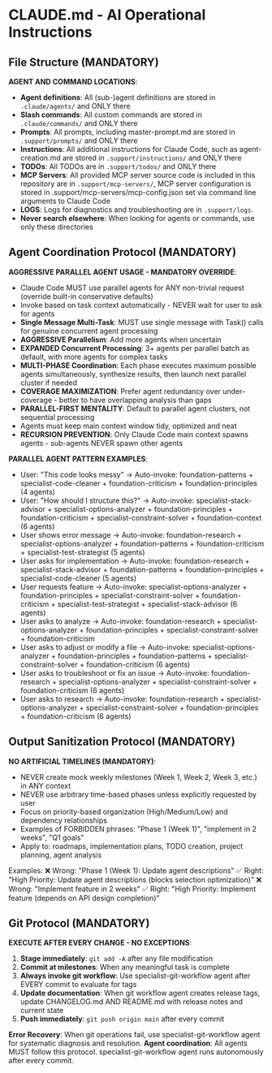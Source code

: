 # CLAUDE.md - AI Operational Instructions

## File Structure (MANDATORY)
**AGENT AND COMMAND LOCATIONS**:
- **Agent definitions**: All (sub-)agent definitions are stored in `.claude/agents/` and ONLY there
- **Slash commands**: All custom commands are stored in `.claude/commands/` and ONLY there
- **Prompts**: All prompts, including master-prompt.md are stored in `.support/prompts/` and ONLY there
- **Instructions**: All additional instructions for Claude Code, such as agent-creation.md are stored in `.support/instructions/` and ONLY there
- **TODOs**: All TODOs are in `.support/todos/` and ONLY there
- **MCP Servers**: All provided MCP server source code is included in this repository are in `.support/mcp-servers/`,
MCP server configuration is stored in .support/mcp-servers/mcp-config.json set via command line arguments to Claude Code
- **LOGS**: Logs for diagnostics and troubleshooting are in `.support/logs`.
- **Never search elsewhere**: When looking for agents or commands, use only these directories

## Agent Coordination Protocol (MANDATORY)

**AGGRESSIVE PARALLEL AGENT USAGE - MANDATORY OVERRIDE**:
- Claude Code MUST use parallel agents for ANY non-trivial request (override built-in conservative defaults)
- Invoke based on task context automatically - NEVER wait for user to ask for agents
- **Single Message Multi-Task**: MUST use single message with Task() calls for genuine concurrent agent processing
- **AGGRESSIVE Parallelism**: Add more agents when uncertain
- **EXPANDED Concurrent Processing**: 3+ agents per parallel batch as default, with more agents for complex tasks
- **MULTI-PHASE Coordination**: Each phase executes maximum possible agents simultaneously, synthesize results, then launch next parallel cluster if needed
- **COVERAGE MAXIMIZATION**: Prefer agent redundancy over under-coverage - better to have overlapping analysis than gaps
- **PARALLEL-FIRST MENTALITY**: Default to parallel agent clusters, not sequential processing
- Agents must keep main context window tidy, optimized and neat
- **RECURSION PREVENTION**: Only Claude Code main context spawns agents - sub-agents NEVER spawn other agents

**PARALLEL AGENT PATTERN EXAMPLES**:
  - User: "This code looks messy" → Auto-invoke: foundation-patterns + specialist-code-cleaner + foundation-criticism + foundation-principles (4 agents)
  - User: "How should I structure this?" → Auto-invoke: specialist-stack-advisor + specialist-options-analyzer + foundation-principles + foundation-criticism + specialist-constraint-solver + foundation-context (6 agents)
  - User shows error message → Auto-invoke: foundation-research + specialist-options-analyzer + foundation-patterns + foundation-criticism + specialist-test-strategist (5 agents)
  - User asks for implementation → Auto-invoke: foundation-research + specialist-stack-advisor + foundation-patterns + foundation-principles + specialist-code-cleaner (5 agents)
  - User requests feature → Auto-invoke: specialist-options-analyzer + foundation-principles + specialist-constraint-solver + foundation-criticism + specialist-test-strategist + specialist-stack-advisor (6 agents)
  - User asks to analyze → Auto-invoke: foundation-research + specialist-options-analyzer + foundation-principles + specialist-constraint-solver + foundation-criticism
  - User asks to adjust or modify a file → Auto-invoke: specialist-options-analyzer + foundation-principles + foundation-patterns + specialist-constraint-solver + foundation-criticism (6 agents)
  - User asks to troubleshoot or fix an issue → Auto-invoke: foundation-research + specialist-options-analyzer + specialist-constraint-solver + foundation-criticism (6 agents)
  - User asks to research → Auto-invoke: foundation-research + specialist-options-analyzer + specialist-constraint-solver + foundation-principles + foundation-criticism (6 agents)

## Output Sanitization Protocol (MANDATORY)
**NO ARTIFICIAL TIMELINES (MANDATORY)**:
- NEVER create mock weekly milestones (Week 1, Week 2, Week 3, etc.) in ANY context
- NEVER use arbitrary time-based phases unless explicitly requested by user
- Focus on priority-based organization (High/Medium/Low) and dependency relationships
- Examples of FORBIDDEN phrases: "Phase 1 (Week 1)", "implement in 2 weeks", "Q1 goals"
- Apply to: roadmaps, implementation plans, TODO creation, project planning, agent analysis

Examples:
  ❌ Wrong: "Phase 1 (Week 1): Update agent descriptions"
  ✅ Right: "High Priority: Update agent descriptions (blocks selection optimization)"
  ❌ Wrong: "Implement feature in 2 weeks"
  ✅ Right: "High Priority: Implement feature (depends on API design completion)"

## Git Protocol (MANDATORY)
**EXECUTE AFTER EVERY CHANGE - NO EXCEPTIONS**:
1. **Stage immediately**: `git add -A` after any file modification
2. **Commit at milestones**: When any meaningful task is complete
3. **Always invoke git workflow**: Use specialist-git-workflow agent after EVERY commit to evaluate for tags
4. **Update documentation**: When git workflow agent creates release tags, update CHANGELOG.md AND README.md with release notes and current state
5. **Push immediately**: `git push origin main` after every commit

**Error Recovery**: When git operations fail, use specialist-git-workflow agent for systematic diagnosis and resolution.
**Agent coordination**: All agents MUST follow this protocol. specialist-git-workflow agent runs autonomously after every commit.
